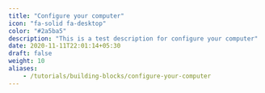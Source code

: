 ```yaml
---
title: "Configure your computer"
icon: "fa-solid fa-desktop"
color: "#2a5ba5"
description: "This is a test description for configure your computer"
date: 2020-11-11T22:01:14+05:30
draft: false
weight: 10
aliases:
    - /tutorials/building-blocks/configure-your-computer
---
```

